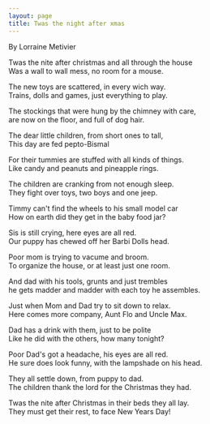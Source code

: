 ```yaml
---
layout: page
title: Twas the night after xmas
---
```


By Lorraine Metivier 

Twas the nite after christmas and all through the house<br>
Was a wall to wall mess, no room for a mouse.

The new toys are scattered, in every wich way.<br>
Trains, dolls and games, just everything to play.

The stockings that were hung by the chimney with care,<br>
are now on the floor, and full of dog hair.

The dear little children, from short ones to tall,<br>
This day are fed pepto-Bismal

For their tummies are stuffed with all kinds of things.<br>
Like candy and peanuts and pineapple rings.

The children are cranking from not enough sleep.<br>
They fight over toys, two boys and one jeep.

Timmy can't find the wheels to his small model car<br>
How on earth did they get in the baby food jar?

Sis is still crying, here eyes are all red.<br>
Our puppy has chewed off her Barbi Dolls head.

Poor mom is trying to vacume and broom.<br>
To organize the house, or at least just one room.

And dad with his tools, grunts and just trembles<br>
he gets madder and madder with each toy he assembles.

Just when Mom and Dad try to sit down to relax.<br>
Here comes more company, Aunt Flo and Uncle Max.

Dad has a drink with them, just to be polite<br>
Like he did with the others, how many tonight?

Poor Dad's got a headache, his eyes are all red.<br>
He sure does look funny, with the lampshade on his head.

They all settle down, from puppy to dad.<br>
The children thank the lord for the Christmas they had.

Twas the nite after Christmas in their beds they all lay.<br>
They must get their rest, to face New Years Day!
